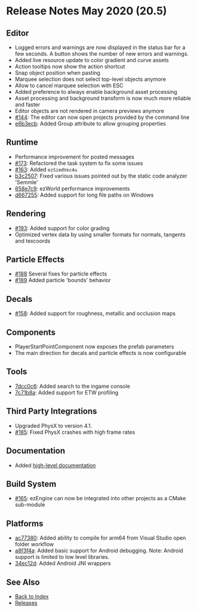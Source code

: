 # Release Notes May 2020 (20.5)

## Editor

* Logged errors and warnings are now displayed in the status bar for a few seconds. A button shows the number of new errors and warnings.
* Added live resource update to color gradient and curve assets
* Action tooltips now show the action shortcut
* Snap object position when pasting
* Marquee selection does not select top-level objects anymore
* Allow to cancel marquee selection with ESC
* Added preference to always enable background asset processing
* Asset processing and background transform is now much more reliable and faster
* Editor objects are not rendered in camera previews anymore
* [#144](https://github.com/ezEngine/ezEngine/issues/144): The editor can now open projects provided by the command line
* [e6b3ecb](https://github.com/ezEngine/ezEngine/commit/e6b3ecb3454ee1deed4ae5f5e239d1d007d4458d): Added Group attribute to allow grouping properties

## Runtime

* Performance improvement for posted messages
* [#173](https://github.com/ezEngine/ezEngine/pull/173): Refactored the task system to fix some issues
* [#163](https://github.com/ezEngine/ezEngine/pull/163): Added `ezSimdVec4u`
* [b3c2507](https://github.com/ezEngine/ezEngine/commit/b3c25075610df3792e6207b3a30312adb9098385): Fixed various issues pointed out by the static code analyzer 'Semmle'
* [658e7c9](https://github.com/ezEngine/ezEngine/commit/658e7c9a42adc3db86980d42ba88d0fca6c3fc8b): ezWorld performance improvements
* [d667255](https://github.com/ezEngine/ezEngine/commit/d66725539d4c389eed235f18b6fb6d1d46ee0e0a): Added support for long file paths on Windows

## Rendering

* [#193](https://github.com/ezEngine/ezEngine/pull/193): Added support for color grading
* Optimized vertex data by using smaller formats for normals, tangents and texcoords

## Particle Effects

* [#188](https://github.com/ezEngine/ezEngine/pull/188) Several fixes for particle effects
* [#189](https://github.com/ezEngine/ezEngine/pull/189) Added particle 'bounds' behavior

## Decals

* [#158](https://github.com/ezEngine/ezEngine/pull/158): Added support for roughness, metallic and occlusion maps

## Components

* PlayerStartPointComponent now exposes the prefab parameters
* The main direction for decals and particle effects is now configurable

## Tools

* [7dcc0c6](https://github.com/ezEngine/ezEngine/commit/7dcc0c6e96c52cc851f4a3818b284e5cc523149a): Added search to the ingame console
* [7c71b8a](https://github.com/ezEngine/ezEngine/commit/7c71b8a5ad29ace802598a4aae4cbf14dd47405c): Added support for ETW profiling

## Third Party Integrations

* Upgraded PhysX to version 4.1.
* [#185](https://github.com/ezEngine/ezEngine/pull/185): Fixed PhysX crashes with high frame rates

## Documentation

* Added [high-level documentation](https://ezengine.github.io/docs/)

## Build System

* [#165](https://github.com/ezEngine/ezEngine/pull/165): ezEngine can now be integrated into other projects as a CMake sub-module

## Platforms

* [ac77380](https://github.com/ezEngine/ezEngine/commit/ac773803db0e9231b99a6fa2e2f756c55bc155e5): Added ability to compile for arm64 from Visual Studio open folder workflow
* [a8f3f4a](https://github.com/ezEngine/ezEngine/commit/a8f3f4acef592f1d0834da5897b2b018316027e5): Added basic support for Android debugging. Note: Android support is limited to low level libraries.
* [34ec12d](https://github.com/ezEngine/ezEngine/commit/34ec12dfbe556c07adf4bfd95aa6820811dae365): Added Android JNI wrappers

## See Also

* [Back to Index](../index.md)
* [Releases](releases.md)
